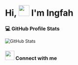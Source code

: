 <h1>Hi, <img src="https://media.giphy.com/media/hvRJCLFzcasrR4ia7z/giphy.gif" width="35">  I'm Ingfah</h1>
  
### 💻 GitHub Profile Stats

![GitHub Stats](https://github-readme-stats.vercel.app/api?username=OX-TOPIS&theme=radical&show_icons=true&text_color=ffffff)
  
### <img src="https://media.giphy.com/media/iY8CRBdQXODJSCERIr/giphy.gif" width="30px"> Connect with me

